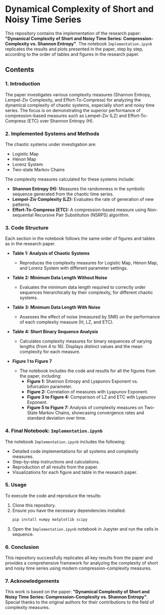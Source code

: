 

# Dynamical Complexity of Short and Noisy Time Series

This repository contains the implementation of the research paper: **"Dynamical Complexity of Short and Noisy Time Series: Compression-Complexity vs. Shannon Entropy"**. The notebook `Implementation.ipynb` replicates the results and plots presented in the paper, step by step, according to the order of tables and figures in the research paper.

## Contents

### 1. Introduction
The paper investigates various complexity measures (Shannon Entropy, Lempel-Ziv Complexity, and Effort-To-Compress) for analyzing the dynamical complexity of chaotic systems, especially short and noisy time series. The focus is on demonstrating the superior performance of compression-based measures such as Lempel-Ziv (LZ) and Effort-To-Compress (ETC) over Shannon Entropy (H).

### 2. Implemented Systems and Methods
The chaotic systems under investigation are:
- Logistic Map
- Hénon Map
- Lorenz System
- Two-state Markov Chains

The complexity measures calculated for these systems include:
- **Shannon Entropy (H):** Measures the randomness in the symbolic sequence generated from the chaotic time series.
- **Lempel-Ziv Complexity (LZ):** Evaluates the rate of generation of new patterns.
- **Effort-To-Compress (ETC):** A compression-based measure using Non-sequential Recursive Pair Substitution (NSRPS) algorithm.

### 3. Code Structure

Each section in the notebook follows the same order of figures and tables as in the research paper.

- **Table 1: Analysis of Chaotic Systems**
  - Reproduces the complexity measures for Logistic Map, Hénon Map, and Lorenz System with different parameter settings.
  
- **Table 2: Minimum Data Length Without Noise**
  - Evaluates the minimum data length required to correctly order sequences hierarchically by their complexity, for different chaotic systems.
  
- **Table 3: Minimum Data Length With Noise**
  - Assesses the effect of noise (measured by SNR) on the performance of each complexity measure (H, LZ, and ETC).
  
- **Table 4: Short Binary Sequence Analysis**
  - Calculates complexity measures for binary sequences of varying lengths (from 4 to 16). Displays distinct values and the mean complexity for each measure.

- **Figure 1 to Figure 7**
  - The notebook includes the code and results for all the figures from the paper, including:
    - **Figure 1:** Shannon Entropy and Lyapunov Exponent vs. bifurcation parameter.
    - **Figure 2:** Correlation of measures with Lyapunov Exponent.
    - **Figure 3 to Figure 4:** Comparison of LZ and ETC with Lyapunov Exponent.
    - **Figure 5 to Figure 7:** Analysis of complexity measures on Two-State Markov Chains, showcasing convergence rates and standard deviation over time.

### 4. Final Notebook: `Implementation.ipynb`

The notebook `Implementation.ipynb` includes the following:
- Detailed code implementations for all systems and complexity measures.
- Step-by-step instructions and calculations.
- Reproduction of all results from the paper.
- Visualizations for each figure and table in the research paper.

### 5. Usage

To execute the code and reproduce the results:

1. Clone this repository.
2. Ensure you have the necessary dependencies installed:
   ```bash
   pip install numpy matplotlib scipy
   ```
3. Open the `Implementation.ipynb` notebook in Jupyter and run the cells in sequence.

### 6. Conclusion
This repository successfully replicates all key results from the paper and provides a comprehensive framework for analyzing the complexity of short and noisy time series using modern compression-complexity measures.

### 7. Acknowledgements
This work is based on the paper: **"Dynamical Complexity of Short and Noisy Time Series: Compression-Complexity vs. Shannon Entropy"**. Special thanks to the original authors for their contributions to the field of complexity measures.
```

